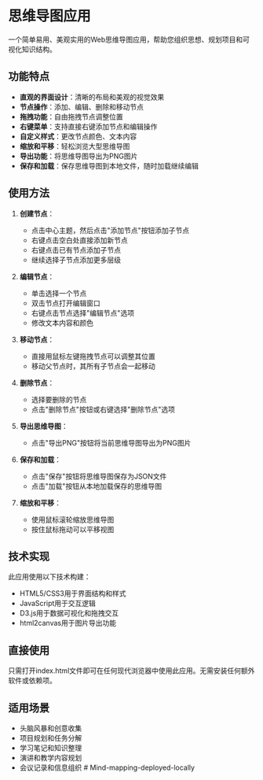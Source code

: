 # 思维导图应用

一个简单易用、美观实用的Web思维导图应用，帮助您组织思想、规划项目和可视化知识结构。

## 功能特点

- **直观的界面设计**：清晰的布局和美观的视觉效果
- **节点操作**：添加、编辑、删除和移动节点
- **拖拽功能**：自由拖拽节点调整位置
- **右键菜单**：支持直接右键添加节点和编辑操作
- **自定义样式**：更改节点颜色、文本内容
- **缩放和平移**：轻松浏览大型思维导图
- **导出功能**：将思维导图导出为PNG图片
- **保存和加载**：保存思维导图到本地文件，随时加载继续编辑

## 使用方法

1. **创建节点**：
   - 点击中心主题，然后点击"添加节点"按钮添加子节点
   - 右键点击空白处直接添加新节点
   - 右键点击已有节点添加子节点
   - 继续选择子节点添加更多层级

2. **编辑节点**：
   - 单击选择一个节点
   - 双击节点打开编辑窗口
   - 右键点击节点选择"编辑节点"选项
   - 修改文本内容和颜色

3. **移动节点**：
   - 直接用鼠标左键拖拽节点可以调整其位置
   - 移动父节点时，其所有子节点会一起移动

4. **删除节点**：
   - 选择要删除的节点
   - 点击"删除节点"按钮或右键选择"删除节点"选项

5. **导出思维导图**：
   - 点击"导出PNG"按钮将当前思维导图导出为PNG图片

6. **保存和加载**：
   - 点击"保存"按钮将思维导图保存为JSON文件
   - 点击"加载"按钮从本地加载保存的思维导图

7. **缩放和平移**：
   - 使用鼠标滚轮缩放思维导图
   - 按住鼠标拖动可以平移视图

## 技术实现

此应用使用以下技术构建：
- HTML5/CSS3用于界面结构和样式
- JavaScript用于交互逻辑
- D3.js用于数据可视化和拖拽交互
- html2canvas用于图片导出功能

## 直接使用

只需打开index.html文件即可在任何现代浏览器中使用此应用。无需安装任何额外软件或依赖项。

## 适用场景

- 头脑风暴和创意收集
- 项目规划和任务分解
- 学习笔记和知识整理
- 演讲和教学内容规划
- 会议记录和信息组织 #   M i n d - m a p p i n g - d e p l o y e d - l o c a l l y  
 
